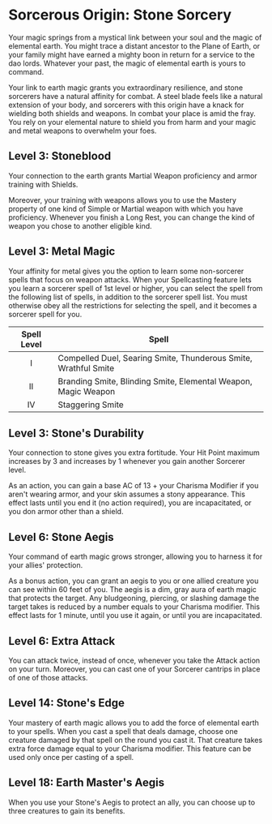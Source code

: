 # Sorcerous Origin: Stone Sorcery

Your magic springs from a mystical link between your soul and the magic of elemental earth. You might trace a distant ancestor to the Plane of Earth, or your family might have earned a mighty boon in return for a service to the dao lords. Whatever your past, the magic of elemental earth is yours to command.

Your link to earth magic grants you extraordinary resilience, and stone sorcerers have a natural affinity for combat. A steel blade feels like a natural extension of your body, and sorcerers with this origin have a knack for wielding both shields and weapons. In combat your place is amid the fray. You rely on your elemental nature to shield you from harm and your magic and metal weapons to overwhelm your foes.

## Level 3: Stoneblood

Your connection to the earth grants Martial Weapon proficiency and armor training with Shields.

Moreover, your training with weapons allows you to use the Mastery property of one kind of Simple or Martial weapon with which you have proficiency. Whenever you finish a Long Rest, you can change the kind of weapon you chose to another eligible kind.

## Level 3: Metal Magic

Your affinity for metal gives you the option to learn some non-sorcerer spells that focus on weapon attacks. When your Spellcasting feature lets you learn a sorcerer spell of 1st level or higher, you can select the spell from the following list of spells, in addition to the sorcerer spell list. You must otherwise obey all the restrictions for selecting the spell, and it becomes a sorcerer spell for you.

| Spell Level | Spell |
|:-:|---|
| I | Compelled Duel, Searing Smite, Thunderous Smite, Wrathful Smite |
| II | Branding Smite, Blinding Smite, Elemental Weapon, Magic Weapon |
| IV | Staggering Smite |

## Level 3: Stone's Durability

Your connection to stone gives you extra fortitude. Your Hit Point maximum increases by 3 and increases by 1 whenever you gain another Sorcerer level.

As an action, you can gain a base AC of 13 + your Charisma Modifier if you aren't wearing armor, and your skin assumes a stony appearance. This effect lasts until you end it (no action required), you are incapacitated, or you don armor other than a shield.

## Level 6: Stone Aegis

Your command of earth magic grows stronger, allowing you to harness it for your allies' protection.

As a bonus action, you can grant an aegis to you or one allied creature you can see within 60 feet of you. The aegis is a dim, gray aura of earth magic that protects the target. Any bludgeoning, piercing, or slashing damage the target takes is reduced by a number equals to your Charisma modifier. This effect lasts for 1 minute, until you use it again, or until you are incapacitated.

## Level 6: Extra Attack

You can attack twice, instead of once, whenever you take the Attack action on your turn. Moreover, you can cast one of your Sorcerer cantrips in place of one of those attacks.

## Level 14: Stone's Edge

Your mastery of earth magic allows you to add the force of elemental earth to your spells. When you cast a spell that deals damage, choose one creature damaged by that spell on the round you cast it. That creature takes extra force damage equal to your Charisma modifier. This feature can be used only once per casting of a spell.

## Level 18: Earth Master's Aegis

When you use your Stone's Aegis to protect an ally, you can choose up to three creatures to gain its benefits.